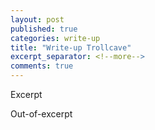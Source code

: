 ```yaml
---
layout: post
published: true
categories: write-up
title: "Write-up Trollcave"
excerpt_separator: <!--more-->
comments: true
---
```


Excerpt
<!--more-->
Out-of-excerpt
